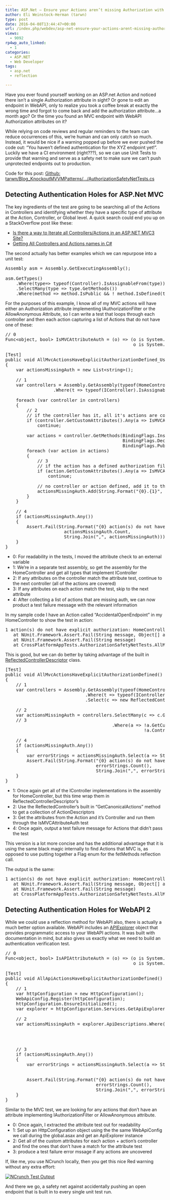 ```yaml
---
title: ASP.Net – Ensure your Actions aren’t missing Authorization with Unit Tests
author: Eli Weinstock-Herman (tarwn)
type: post
date: 2016-04-08T13:44:47+00:00
url: /index.php/webdev/asp-net-ensure-your-actions-arent-missing-authorization-with-unit-tests/
views:
  - 9092
rp4wp_auto_linked:
  - 1
categories:
  - ASP.NET
  - Web Developer
tags:
  - asp.net
  - reflection

---
```

Have you ever found yourself working on an ASP.net Action and noticed there isn&#8217;t a single Authorization attribute in sight? Or gone to edit an endpoint in WebAPI, only to realize you took a coffee break at exactly the wrong time and forgot to come back and add the authorization attribute&#8230;a month ago? Or the time you found an MVC endpoint with WebAPI Authorization attributes on it? 

While relying on code reviews and regular reminders to the team can reduce occurrences of this, we&#8217;re human and can only catch so much. Instead, it would be nice if a warning popped up before we ever pushed the code out: &#8220;You haven&#8217;t defined authentication for the XYZ endpoint yet!&#8221;. Luckily we have a CI environment (right???), so we can use Unit Tests to provide that warning and serve as a safety net to make sure we can&#8217;t push unprotected endpoints out to production.

Code for this post: [Github: tarwn/Blog_KnockoutMVVMPatterns/&#8230;/AuthorizationSafetyNetTests.cs][1]

## Detecting Authentication Holes for ASP.Net MVC

The key ingredients of the test are going to be searching all of the Actions in Controllers and identifying whether they have a specific type of attribute at the Action, Controller, or Global level. A quick search could end you up on a StackOverflow post like these:

  * [Is there a way to Iterate all Controllers/Actions in an ASP.NET MVC3 Site?][2]
  * [Getting All Controllers and Actions names in C#][3]

The second actually has better examples which we can repurpose into a unit test:

<pre>Assembly asm = Assembly.GetExecutingAssembly();

asm.GetTypes()
    .Where(type=&gt; typeof(Controller).IsAssignableFrom(type)) //filter controllers
    .SelectMany(type =&gt; type.GetMethods())
    .Where(method =&gt; method.IsPublic && ! method.IsDefined(typeof(NonActionAttribute)));</pre>

For the purposes of this example, I know all of my MVC actions will have either an Authorization attribute implementing IAuthorizationFilter or the AllowAnonymous Attribute, so I can write a test that loops through each controller and then each action capturing a list of Actions that do not have one of these:

<pre>// 0
Func&lt;object, bool&gt; IsMVCAttributeAuth = (o) =&gt; (o is System.Web.Mvc.IAuthorizationFilter || 
                                                o is System.Web.Mvc.AllowAnonymousAttribute);

[Test]
public void AllMvcActionsHaveExplicitAuthorizationDefined_UsingStandardReflection()
{
    var actionsMissingAuth = new List&lt;string&gt;();

    // 1
    var controllers = Assembly.GetAssembly(typeof(HomeController)).GetTypes()
			      .Where(t =&gt; typeof(IController).IsAssignableFrom(t));

    foreach (var controller in controllers)
    {
        // 2
        // if the controller has it, all it's actions are covered also
        if (controller.GetCustomAttributes().Any(a =&gt; IsMVCAttributeAuth(a)))
            continue;

        var actions = controller.GetMethods(BindingFlags.Instance | 
                                            BindingFlags.DeclaredOnly | 
                                            BindingFlags.Public);
        foreach (var action in actions)
        {
            // 3
            // if the action has a defined authorization filter, it's covered
            if (action.GetCustomAttributes().Any(a =&gt; IsMVCAttributeAuth(a)))
                continue;

            // no controller or action defined, add it to the list
            actionsMissingAuth.Add(String.Format("{0}.{1}", controller.Name, action.Name));
        }
    }

    // 4
    if (actionsMissingAuth.Any())
    {
        Assert.Fail(String.Format("{0} action(s) do not have explicit authorization: {1}",
        			  actionsMissingAuth.Count,
        			  String.Join(",", actionsMissingAuth)));
    }
}</pre>

  * 0: For readability in the tests, I moved the attribute check to an external variable
  * 1: We&#8217;re in a separate test assembly, so get the assembly for the HomeController and get all types that implement IController
  * 2: If any attributes on the controller match the attribute test, continue to the next controller (all of the actions are covered)
  * 3: If any attributes on each action match the test, skip to the next attribute
  * 4: After collecting a list of actions that are missing auth, we can now product a test failure message with the relevant information

In my sample code I have an Action called &#8220;AccidentalOpenEndpoint&#8221; in my HomeController to show the test in action:

<pre>1 action(s) do not have explicit authorization: HomeController.AccidentalOpenEndpoint
   at NUnit.Framework.Assert.Fail(String message, Object[] args)
   at NUnit.Framework.Assert.Fail(String message)
   at CrossPlatformAppTests.AuthorizationSafetyNetTests.AllMvcActionsHaveExplicitAuthorizationDefined_UsingStandardReflection() in E:\programming\KnockoutPostBigApp\CrossPlatformApp\CrossPlatformAppTests\AuthorizationSafetyNetTests.cs:line 68</pre>

This is good, but we can do better by taking advantage of the built in [ReflectedControllerDescriptor][4] class.

<pre>[Test]
public void AllMvcActionsHaveExplicitAuthorizationDefined()
{
    // 1
    var controllers = Assembly.GetAssembly(typeof(HomeController)).GetTypes()
                              .Where(t =&gt; typeof(IController).IsAssignableFrom(t))
                              .Select(c =&gt; new ReflectedControllerDescriptor(c));

    // 2
    var actionsMissingAuth = controllers.SelectMany(c =&gt; c.GetCanonicalActions())
    // 3
                                        .Where(a =&gt; !a.GetCustomAttributes(true).Any(ca =&gt; IsMVCAttributeAuth(ca)) &&
                                                    !a.ControllerDescriptor.ControllerType.GetCustomAttributes(true)
                                                                                .Any(c =&gt; IsMVCAttributeAuth(c)));
    // 4
    if (actionsMissingAuth.Any())
    {
        var errorStrings = actionsMissingAuth.Select(a =&gt; String.Format("{0}.{1}", a.ControllerDescriptor.ControllerType.Name, a.ActionName));
        Assert.Fail(String.Format("{0} action(s) do not have explicit authorization: {1}",
                                  errorStrings.Count(),
                                  String.Join(",", errorStrings)));
    }
}</pre>

  * 1: Once again get all of the IController implementations in the assembly for HomeController, but this time wrap them in ReflectedControllerDescriptor&#8217;s
  * 2: Use the ReflectedController&#8217;s built in &#8220;GetCanonicalActions&#8221; method to get a collection of ActionDescriptors
  * 3: Get the attributes from the Action and it&#8217;s Controller and run them through the IsMVCAttributeAuth test
  * 4: Once again, output a test failure message for Actions that didn&#8217;t pass the test

This version is a lot more concise and has the additional advantage that it is using the same black magic internally to find Actions that MVC is, as opposed to use putting together a Flag enum for the fetMethods reflection call.

The output is the same:

<pre>1 action(s) do not have explicit authorization: HomeController.AccidentalOpenEndpoint
   at NUnit.Framework.Assert.Fail(String message, Object[] args)
   at NUnit.Framework.Assert.Fail(String message)
   at CrossPlatformAppTests.AuthorizationSafetyNetTests.AllMvcActionsHaveExplicitAuthorizationDefined() in E:\programming\KnockoutPostBigApp\CrossPlatformApp\CrossPlatformAppTests\AuthorizationSafetyNetTests.cs:line 34</pre>

## Detecting Authentication Holes for WebAPI 2

While we could use a reflection method for WebAPI also, there is actually a much better option available. WebAPI includes an [APIExplorer][5] object that provides programmatic access to your WebAPI actions. It was built with documentation in mind, but also gives us exactly what we need to build an authentication verification test.

<pre>// 0
Func&lt;object, bool&gt; IsAPIAttributeAuth = (o) =&gt; (o is System.Web.Http.Filters.IAuthorizationFilter || 
                                                o is System.Web.Http.AllowAnonymousAttribute);

[Test]
public void AllApiActionsHaveExplicitAuthorizationDefined()
{
    // 1
    var httpConfiguration = new HttpConfiguration();
    WebApiConfig.Register(httpConfiguration);
    httpConfiguration.EnsureInitialized();
    var explorer = httpConfiguration.Services.GetApiExplorer();

    // 2
    var actionsMissingAuth = explorer.ApiDescriptions.Where(a =&gt; !a.ActionDescriptor.GetCustomAttributes&lt;object&gt;(true)
                                                                                    .Any(o =&gt; IsAPIAttributeAuth(o))
                                                              && !a.ActionDescriptor.ControllerDescriptor.ControllerType.GetCustomAttributes(true)
                                                                                     .Any(o =&gt; IsAPIAttributeAuth(o)));

    // 3
    if (actionsMissingAuth.Any())
    {
        var errorStrings = actionsMissingAuth.Select(a =&gt; String.Format("{0}.{1}",
                                                                        a.ActionDescriptor.ControllerDescriptor.ControllerType.Name,                                                                                 
                                                                        a.ActionDescriptor.ActionName));
        Assert.Fail(String.Format("{0} action(s) do not have explicit authorization: {1}",
                                  errorStrings.Count(),
                                  String.Join(",", errorStrings)));
    }
}</pre>

Similar to the MVC test, we are looking for any actions that don&#8217;t have an attribute implementing IAuthorizationFilter or AllowAnonymous attribute.

  * 0: Once again, I extracted the attribute test out for readability
  * 1: Set up an HttpConfiguration object using the the same WebApiConfig we call during the global.asax and get an ApiExplorer instance
  * 2: Get all of the custom attributes for each action + action&#8217;s controller and find the ones that don&#8217;t have a match for the attribute test
  * 3: produce a test failure error mssage if any actions are uncovered

If, like me, you use NCrunch locally, then you get this nice Red warning without any extra effort:

[<img src="/wp-content/uploads/2016/03/ASPNetAuthTests.png" alt="NCrunch Test Output" class="size-full wp-image-4472" srcset="/wp-content/uploads/2016/03/ASPNetAuthTests.png 1014w, /wp-content/uploads/2016/03/ASPNetAuthTests-300x85.png 300w" sizes="(max-width: 1014px) 100vw, 1014px" />][6] 

And there we go, a safety net against accidentally pushing an open endpoint that is built in to every single unit test run.

 [1]: https://github.com/tarwn/Blog_KnockoutMVVMPatterns/blob/master/CrossPlatformApp/CrossPlatformAppTests/AuthorizationSafetyNetTests.cs "Github: tarwn/Blog_KnockoutMVVMPatterns/.../AuthorizationSafetyNetTests.cs on github"
 [2]: http://stackoverflow.com/questions/5796909/is-there-a-way-to-iterate-all-controllers-actions-in-an-asp-net-mvc3-site "StackOverflow: Is there a way to Iterate all Controllers/Actions in an ASP.NET MVC3 Site?"
 [3]: http://stackoverflow.com/questions/21583278/getting-all-controllers-and-actions-names-in-c-sharp "StackOverflow: Getting All Controllers and Actions names in C#"
 [4]: https://msdn.microsoft.com/en-us/library/system.web.mvc.reflectedcontrollerdescriptor%28v=vs.118%29.aspx "MSDN: ReflectedControllerDescriptor"
 [5]: https://blogs.msdn.microsoft.com/yaohuang1/2012/05/13/asp-net-web-api-introducing-iapiexplorerapiexplorer/ "MSDN Blogs: ASP.NET Web API: Introducing IApiExplorer/ApiExplorer"
 [6]: /wp-content/uploads/2016/03/ASPNetAuthTests.png